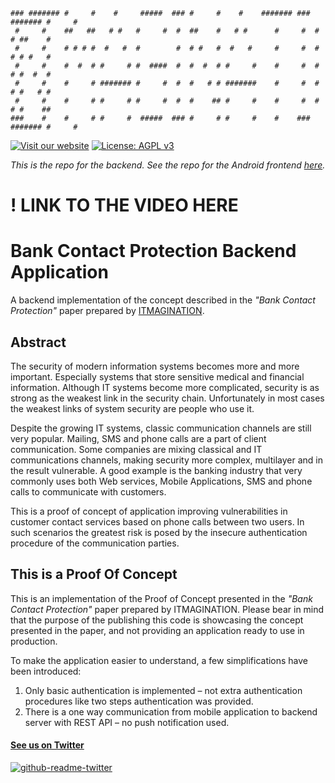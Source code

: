 ```
### ####### #     #    #     #####  ### #     #    #    ####### ### ####### #     # 
 #     #    ##   ##   # #   #     #  #  ##    #   # #      #     #  #     # ##    # 
 #     #    # # # #  #   #  #        #  # #   #  #   #     #     #  #     # # #   # 
 #     #    #  #  # #     # #  ####  #  #  #  # #     #    #     #  #     # #  #  # 
 #     #    #     # ####### #     #  #  #   # # #######    #     #  #     # #   # # 
 #     #    #     # #     # #     #  #  #    ## #     #    #     #  #     # #    ## 
###    #    #     # #     #  #####  ### #     # #     #    #    ### ####### #     #
```

[![Visit our website](https://img.shields.io/badge/Visit&nbsp;Our&nbsp;Website-ITMAGINATION-black.svg)](https://www.itmagination.com)
[![License: AGPL v3](https://img.shields.io/badge/License-AGPL%20v3-blue.svg)](https://www.gnu.org/licenses/agpl-3.0)

_This is the repo for the backend. See the repo for the Android frontend [here](https://github.com/itmaginationdemos/BankContactProtectionAndroid)._

# ! LINK TO THE VIDEO HERE

# Bank Contact Protection Backend Application
A backend implementation of the concept described in the *"Bank Contact Protection"* paper prepared by [ITMAGINATION](https://itmagination.com).

## Abstract
The security of modern information systems becomes more and more important. Especially systems that store sensitive medical and financial information. Although IT systems become more complicated, security is as strong as the weakest link in the security chain. Unfortunately in most cases the weakest links of system security are people who use it. 

Despite the growing IT systems, classic communication channels are still very popular. Mailing, SMS and phone calls are a part of client communication. Some companies are mixing classical and IT communications channels, making security more complex, multilayer and in the result vulnerable. A good example is the banking industry that very commonly uses both Web services, Mobile Applications, SMS and phone calls to communicate with customers.

This is a proof of concept of application improving vulnerabilities in customer contact services based on phone calls between two users. In such scenarios the greatest risk is posed by the insecure authentication procedure of the communication parties.

## This is a Proof Of Concept
This is an implementation of the Proof of Concept presented in the *"Bank Contact Protection"* paper prepared by ITMAGINATION. Please bear in mind that the purpose of the publishing this code is showcasing the concept presented in the paper, and not providing an application ready to use in production.

To make the application easier to understand, a few simplifications have been introduced:
1. Only basic authentication is implemented – not extra authentication procedures like two steps authentication was provided.
2. There is a one way communication from mobile application to backend server with REST API – no push notification used.

#### [See us on Twitter](https://twitter.com/ITMAGINATION/)
[![github-readme-twitter](https://github-readme-twitter.gazf.vercel.app/api?id=ITMAGINATION)](https://github.com/gazf/github-readme-twitter)
